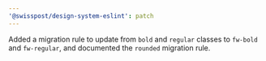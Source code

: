 ```yaml
---
'@swisspost/design-system-eslint': patch
---
```


Added a migration rule to update from `bold` and `regular` classes to `fw-bold` and `fw-regular`, and documented the `rounded` migration rule.
